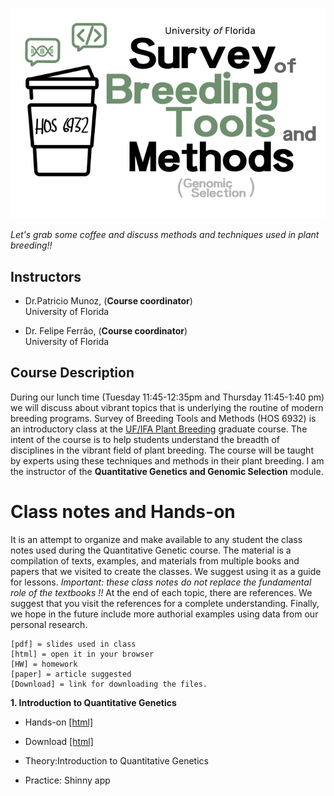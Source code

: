 <p align="center">
  <img  src="./tmp.png" />
</p>

*Let's grab some coffee and discuss methods and techniques used in plant breeding!!* 

## Instructors

- Dr.Patricio Munoz, (**Course coordinator**)\
University of Florida

- Dr. Felipe Ferrão, (**Course coordinator**)\
University of Florida

## Course Description



During our lunch time (Tuesday 11:45-12:35pm and Thursday 11:45-1:40 pm) we will discuss about vibrant topics that is underlying the routine of modern breeding programs. Survey of Breeding Tools and Methods (HOS 6932) is an introductory class at the [UF/IFA Plant Breeding](https://programs.ifas.ufl.edu/plant-breeding/graduate-program/) graduate course. The intent of the course is to help students understand the breadth of disciplines in the vibrant field of plant breeding. The course will be taught by experts using these techniques and methods in their plant breeding. I am the instructor of the **Quantitative Genetics and Genomic Selection** module.  


# Class notes and Hands-on

It is an attempt to organize and make available to any student the class notes used during the Quantitative Genetic course. The material is a compilation of texts, examples, and materials from multiple books and papers that we visited to create the classes. We suggest using it as a guide for lessons. *Important: these class notes do not replace the fundamental role of the textbooks !!* At the end of each topic, there are references. We suggest that you visit the references for a complete understanding. Finally, we hope in the future include more authorial examples using data from our personal research.

```
[pdf] = slides used in class
[html] = open it in your browser
[HW] = homework
[paper] = article suggested
[Download] = link for downloading the files. 
```
**1. Introduction to Quantitative Genetics** 

- Hands-on [[html]](https://htmlpreview.github.io/?https://github.com/lfelipe-ferrao/lfelipe-ferrao.github.io/blob/master/class/survey/1.Introduction.html)
- Download [[html]](https://minhaskamal.github.io/DownGit/#/home?url=https://github.com/lfelipe-ferrao/lfelipe-ferrao.github.io/blob/master/class/survey/1.Introduction.html)

- Theory:Introduction to Quantitative Genetics
- Practice: Shinny app

